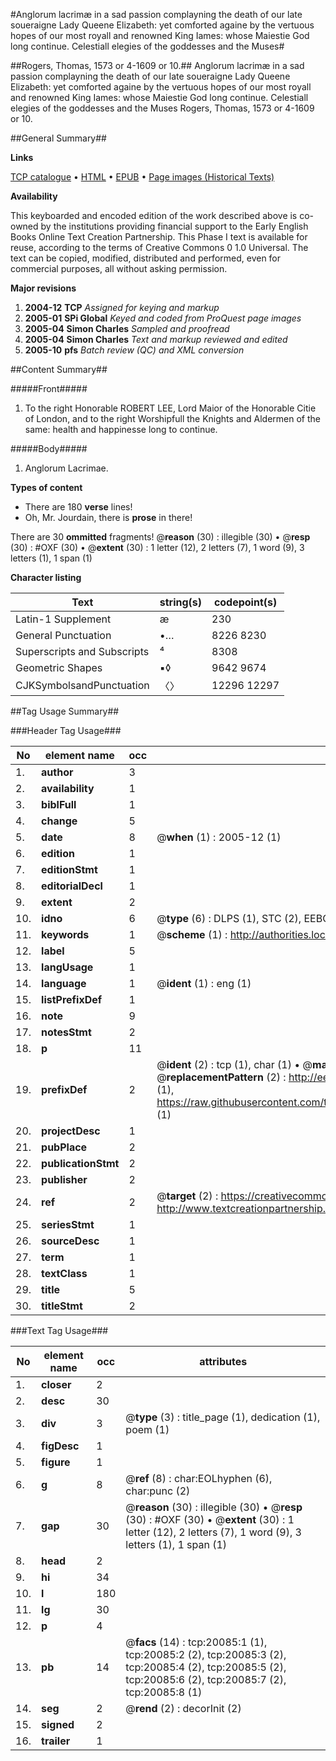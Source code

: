 #Anglorum lacrimæ in a sad passion complayning the death of our late soueraigne Lady Queene Elizabeth: yet comforted againe by the vertuous hopes of our most royall and renowned King Iames: whose Maiestie God long continue. Celestiall elegies of the goddesses and the Muses#

##Rogers, Thomas, 1573 or 4-1609 or 10.##
Anglorum lacrimæ in a sad passion complayning the death of our late soueraigne Lady Queene Elizabeth: yet comforted againe by the vertuous hopes of our most royall and renowned King Iames: whose Maiestie God long continue.
Celestiall elegies of the goddesses and the Muses
Rogers, Thomas, 1573 or 4-1609 or 10.

##General Summary##

**Links**

[TCP catalogue](http://www.ota.ox.ac.uk/tcp/)  • 
[HTML](http://tei.it.ox.ac.uk/tcp/Texts-HTML/free/A04/A04550.html)  • 
[EPUB](http://tei.it.ox.ac.uk/tcp/Texts-EPUB/free/A04/A04550.epub) • 
[Page images (Historical Texts)](https://data.historicaltexts.jisc.ac.uk/view?pubId=eebo-99854652e&pageId=eebo-99854652e-20085-1)

**Availability**

This keyboarded and encoded edition of the
	       work described above is co-owned by the institutions
	       providing financial support to the Early English Books
	       Online Text Creation Partnership. This Phase I text is
	       available for reuse, according to the terms of Creative
	       Commons 0 1.0 Universal. The text can be copied,
	       modified, distributed and performed, even for
	       commercial purposes, all without asking permission.

**Major revisions**

1. __2004-12__ __TCP__ *Assigned for keying and markup*
1. __2005-01__ __SPi Global__ *Keyed and coded from ProQuest page images*
1. __2005-04__ __Simon Charles__ *Sampled and proofread*
1. __2005-04__ __Simon Charles__ *Text and markup reviewed and edited*
1. __2005-10__ __pfs__ *Batch review (QC) and XML conversion*

##Content Summary##

#####Front#####

1. To the right Honorable ROBERT LEE, Lord Maior of the Honorable Citie of London, and to the right Worshipfull the Knights and Aldermen of the same: health and happinesse long to continue.

#####Body#####

1. Anglorum Lacrimae.

**Types of content**

  * There are 180 **verse** lines!
  * Oh, Mr. Jourdain, there is **prose** in there!

There are 30 **ommitted** fragments! 
 @__reason__ (30) : illegible (30)  •  @__resp__ (30) : #OXF (30)  •  @__extent__ (30) : 1 letter (12), 2 letters (7), 1 word (9), 3 letters (1), 1 span (1)

**Character listing**


|Text|string(s)|codepoint(s)|
|---|---|---|
|Latin-1 Supplement|æ|230|
|General Punctuation|•…|8226 8230|
|Superscripts             and Subscripts|⁴|8308|
|Geometric Shapes|▪◊|9642 9674|
|CJKSymbolsandPunctuation|〈〉|12296 12297|

##Tag Usage Summary##

###Header Tag Usage###

|No|element name|occ|attributes|
|---|---|---|---|
|1.|__author__|3||
|2.|__availability__|1||
|3.|__biblFull__|1||
|4.|__change__|5||
|5.|__date__|8| @__when__ (1) : 2005-12 (1)|
|6.|__edition__|1||
|7.|__editionStmt__|1||
|8.|__editorialDecl__|1||
|9.|__extent__|2||
|10.|__idno__|6| @__type__ (6) : DLPS (1), STC (2), EEBO-CITATION (1), PROQUEST (1), VID (1)|
|11.|__keywords__|1| @__scheme__ (1) : http://authorities.loc.gov/ (1)|
|12.|__label__|5||
|13.|__langUsage__|1||
|14.|__language__|1| @__ident__ (1) : eng (1)|
|15.|__listPrefixDef__|1||
|16.|__note__|9||
|17.|__notesStmt__|2||
|18.|__p__|11||
|19.|__prefixDef__|2| @__ident__ (2) : tcp (1), char (1)  •  @__matchPattern__ (2) : ([0-9\-]+):([0-9IVX]+) (1), (.+) (1)  •  @__replacementPattern__ (2) : http://eebo.chadwyck.com/downloadtiff?vid=$1&page=$2 (1), https://raw.githubusercontent.com/textcreationpartnership/Texts/master/tcpchars.xml#$1 (1)|
|20.|__projectDesc__|1||
|21.|__pubPlace__|2||
|22.|__publicationStmt__|2||
|23.|__publisher__|2||
|24.|__ref__|2| @__target__ (2) : https://creativecommons.org/publicdomain/zero/1.0/ (1), http://www.textcreationpartnership.org/docs/. (1)|
|25.|__seriesStmt__|1||
|26.|__sourceDesc__|1||
|27.|__term__|1||
|28.|__textClass__|1||
|29.|__title__|5||
|30.|__titleStmt__|2||


###Text Tag Usage###

|No|element name|occ|attributes|
|---|---|---|---|
|1.|__closer__|2||
|2.|__desc__|30||
|3.|__div__|3| @__type__ (3) : title_page (1), dedication (1), poem (1)|
|4.|__figDesc__|1||
|5.|__figure__|1||
|6.|__g__|8| @__ref__ (8) : char:EOLhyphen (6), char:punc (2)|
|7.|__gap__|30| @__reason__ (30) : illegible (30)  •  @__resp__ (30) : #OXF (30)  •  @__extent__ (30) : 1 letter (12), 2 letters (7), 1 word (9), 3 letters (1), 1 span (1)|
|8.|__head__|2||
|9.|__hi__|34||
|10.|__l__|180||
|11.|__lg__|30||
|12.|__p__|4||
|13.|__pb__|14| @__facs__ (14) : tcp:20085:1 (1), tcp:20085:2 (2), tcp:20085:3 (2), tcp:20085:4 (2), tcp:20085:5 (2), tcp:20085:6 (2), tcp:20085:7 (2), tcp:20085:8 (1)|
|14.|__seg__|2| @__rend__ (2) : decorInit (2)|
|15.|__signed__|2||
|16.|__trailer__|1||
